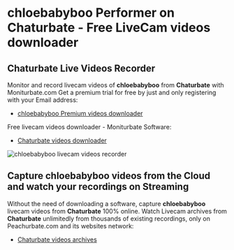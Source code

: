 # chloebabyboo Performer on Chaturbate - Free LiveCam videos downloader

## Chaturbate Live Videos Recorder

Monitor and record livecam videos of **chloebabyboo** from **Chaturbate** with Moniturbate.com
Get a premium trial for free by just and only registering with your Email address:
* [chloebabyboo Premium videos downloader](https://moniturbate.com/request-demo-licence-key.html)

Free livecam videos downloader - Moniturbate Software:
* [Chaturbate videos downloader](https://moniturbate.com/moniturbate-download-software.html)

![chloebabyboo livecam videos recorder](https://peachurnet.com/templates/moniturbate-software.png)


## Capture chloebabyboo videos from the Cloud and watch your recordings on Streaming

Without the need of downloading a software, capture **chloebabyboo** livecam videos from **Chaturbate** 100% online.
Watch Livecam archives from **Chaturbate** unlimitedly from thousands of existing recordings, only on Peachurbate.com and its websites network:
* [Chaturbate videos archives](https://peachurnet.com/)